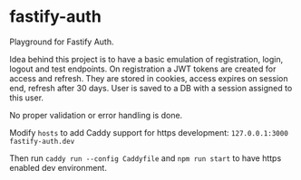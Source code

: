 # fastify-auth

Playground for Fastify Auth.

Idea behind this project is to have a basic emulation of registration, login, logout and test endpoints.
On registration a JWT tokens are created for access and refresh. They are stored in cookies, access expires on session end, refresh after 30 days.
User is saved to a DB with a session assigned to this user.

No proper validation or error handling is done.

Modify `hosts` to add Caddy support for https development:
`127.0.0.1:3000 fastify-auth.dev`

Then run `caddy run --config Caddyfile` and `npm run start` to have https enabled dev environment.
